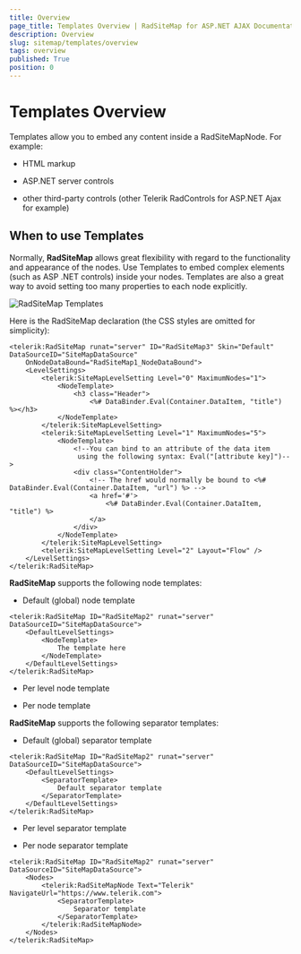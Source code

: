 ```yaml
---
title: Overview
page_title: Templates Overview | RadSiteMap for ASP.NET AJAX Documentation
description: Overview
slug: sitemap/templates/overview
tags: overview
published: True
position: 0
---
```


# Templates Overview

Templates allow you to embed any content inside a RadSiteMapNode. For example:

* HTML markup

* ASP.NET server controls

* other third-party controls (other Telerik RadControls for ASP.NET Ajax for example) 

## When to use Templates

Normally, **RadSiteMap** allows great flexibility with regard to the functionality and appearance of the nodes. Use Templates to embed complex elements (such as ASP .NET controls) inside your nodes. Templates are also a great way to avoid setting too many properties to each node explicitly.

![RadSiteMap Templates](images/sitemap_templates.png)


Here is the RadSiteMap declaration (the CSS styles are omitted for simplicity):

````ASPNET
<telerik:RadSiteMap runat="server" ID="RadSiteMap3" Skin="Default" DataSourceID="SiteMapDataSource"
    OnNodeDataBound="RadSiteMap1_NodeDataBound">
    <LevelSettings>
        <telerik:SiteMapLevelSetting Level="0" MaximumNodes="1">
            <NodeTemplate>
                <h3 class="Header">
                    <%# DataBinder.Eval(Container.DataItem, "title") %></h3>
            </NodeTemplate>
        </telerik:SiteMapLevelSetting>
        <telerik:SiteMapLevelSetting Level="1" MaximumNodes="5">
            <NodeTemplate>
                <!--You can bind to an attribute of the data item               
                 using the following syntax: Eval("[attribute key]")-->
                <div class="ContentHolder">
                    <!-- The href would normally be bound to <%# DataBinder.Eval(Container.DataItem, "url") %> -->
                    <a href='#'>
                        <%# DataBinder.Eval(Container.DataItem, "title") %>
                    </a>
                </div>
            </NodeTemplate>
        </telerik:SiteMapLevelSetting>
        <telerik:SiteMapLevelSetting Level="2" Layout="Flow" />
    </LevelSettings>
</telerik:RadSiteMap>
````


**RadSiteMap** supports the following node templates:

* Default (global) node template

````ASPNET
<telerik:RadSiteMap ID="RadSiteMap2" runat="server" DataSourceID="SiteMapDataSource">
    <DefaultLevelSettings>
        <NodeTemplate>
            The template here
        </NodeTemplate>
    </DefaultLevelSettings>
</telerik:RadSiteMap>
````


* Per level node template

* Per node template


**RadSiteMap** supports the following separator templates:

* Default (global) separator template

````ASPNET
<telerik:RadSiteMap ID="RadSiteMap2" runat="server" DataSourceID="SiteMapDataSource">
    <DefaultLevelSettings>
        <SeparatorTemplate>
            Default separator template
        </SeparatorTemplate>
    </DefaultLevelSettings>
</telerik:RadSiteMap>
````



* Per level separator template

* Per node separator template

````ASPNET
<telerik:RadSiteMap ID="RadSiteMap2" runat="server" DataSourceID="SiteMapDataSource">
    <Nodes>
        <telerik:RadSiteMapNode Text="Telerik" NavigateUrl="https://www.telerik.com">
            <SeparatorTemplate>
                Separator template
            </SeparatorTemplate>
        </telerik:RadSiteMapNode>
    </Nodes>
</telerik:RadSiteMap>
````
                
